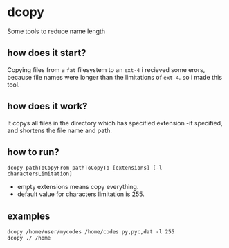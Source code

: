 # dcopy
Some tools to reduce name length

## how does it start?
Copying files from a `fat` filesystem to an `ext-4` i recieved some erors, because file names were longer than the limitations of `ext-4`. so i made this tool.

## how does it work?
It copys all files in the directory which has specified extension -if specified, and shortens the file name and path.

## how to run?
```
dcopy pathToCopyFrom pathToCopyTo [extensions] [-l charactersLimitation]
```
- empty extensions means copy everything.
- default value for characters limitation is 255.

## examples
```
dcopy /home/user/mycodes /home/codes py,pyc,dat -l 255
dcopy ./ /home
```
